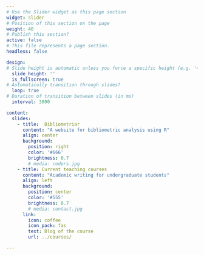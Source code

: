 ```yaml
---
# Use the Slider widget as this page section
widget: slider  
# Position of this section on the page
weight: 40  
# Publish this section?
active: false
# This file represents a page section.
headless: false

design:
# Slide height is automatic unless you force a specific height (e.g. '400px')
  slide_height: ''
  is_fullscreen: true
# Automatically transition through slides?
  loop: true
# Duration of transition between slides (in ms)
  interval: 3000

content:
  slides:
    - title:  Bibliometriar
      content: "A website for bibliometric analysis using R"
      align: center
      background:
        position: right
        color: '#666'
        brightness: 0.7
        # media: coders.jpg
    - title: Current teaching courses
      content: "Academic writing for undergraduate students"
      align: left
      background:
        position: center
        color: '#555'
        brightness: 0.7
        # media: contact.jpg
      link:
        icon: coffee
        icon_pack: fas
        text: Blog of the course
        url: ../courses/

---
```



